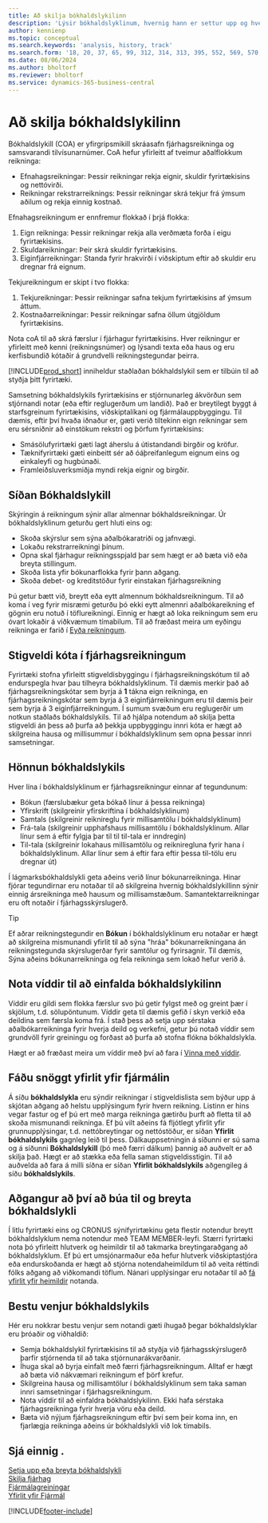 ```yaml
---
title: Að skilja bókhaldslykilinn
description: 'Lýsir bókhaldslyklinum, hvernig hann er settur upp og hvernig hann er notaður.'
author: kennienp
ms.topic: conceptual
ms.search.keywords: 'analysis, history, track'
ms.search.form: '18, 20, 37, 65, 99, 312, 314, 313, 395, 552, 569, 570, 634, 790, 791, 1158'
ms.date: 08/06/2024
ms.author: bholtorf
ms.reviewer: bholtorf
ms.service: dynamics-365-business-central
---
```


# <a name="understanding-the-chart-of-accounts"></a>Að skilja bókhaldslykilinn

Bókhaldslykill (COA) er yfirgripsmikill skráasafn fjárhagsreikninga og samsvarandi tilvísunarnúmer. CoA hefur yfirleitt af tveimur aðalflokkum reikninga:

- Efnahagsreikningar: Þessir reikningar rekja eignir, skuldir fyrirtækisins og nettóvirði.
- Reikningar rekstrarreiknings: Þessir reikningar skrá tekjur frá ýmsum aðilum og rekja einnig kostnað.

Efnahagsreikningum er ennfremur flokkað í þrjá flokka:

1. Eign reikninga: Þessir reikningar rekja alla verðmæta forða í eigu fyrirtækisins.
1. Skuldareikningar: Þeir skrá skuldir fyrirtækisins.
1. Eiginfjárreikningar: Standa fyrir hrakvirði í viðskiptum eftir að skuldir eru dregnar frá eignum.

Tekjureikningum er skipt í tvo flokka:

1. Tekjureikningar: Þessir reikningar safna tekjum fyrirtækisins af ýmsum áttum.
1. Kostnaðarreikningar: Þessir reikningar safna öllum útgjöldum fyrirtækisins.

Nota coA til að skrá færslur í fjárhagur fyrirtækisins. Hver reikningur er yfirleitt með kenni (reikningsnúmer) og lýsandi texta eða haus og eru kerfisbundið kótaðir á grundvelli reikningstegundar þeirra.

[!INCLUDE[prod_short](includes/prod_short.md)] inniheldur staðlaðan bókhaldslykil sem er tilbúin til að styðja þitt fyrirtæki.

Samsetning bókhaldslykils fyrirtækisins er stjórnunarleg ákvörðun sem stjórnandi notar (eða eftir reglugerðum um landið). Það er breytilegt byggt á starfsgreinum fyrirtækisins, viðskiptalíkani og fjármálauppbyggingu. Til dæmis, eftir því hvaða iðnaður er, gæti verið tiltekinn eign reikningar sem eru sérsniðnir að einstökum rekstri og þörfum fyrirtækisins:

* Smásölufyrirtæki gæti lagt áherslu á útistandandi birgðir og kröfur.
* Tæknifyrirtæki gæti einbeitt sér að óáþreifanlegum eignum eins og einkaleyfi og hugbúnaði.
* Framleiðsluverksmiðja myndi rekja eignir og birgðir.

## <a name="the-chart-of-accounts-page"></a>Síðan Bókhaldslykill

Skýringin á reikningum sýnir allar almennar bókhaldsreikningar. Úr bókhaldslyklinum geturðu gert hluti eins og:  

* Skoða skýrslur sem sýna aðalbókaratriði og jafnvægi.  
* Lokaðu rekstrarreikningi þínum.  
* Opna skal fjárhagur reikningsspjald þar sem hægt er að bæta við eða breyta stillingum.  
* Skoða lista yfir bókunarflokka fyrir þann aðgang.
* Skoða debet- og kreditstöður fyrir einstakan fjárhagsreikning

Þú getur bætt við, breytt eða eytt almennum bókhaldsreikningum. Til að koma í veg fyrir misræmi geturðu þó ekki eytt almennri aðalbókareikning ef gögnin eru notuð í töflureikningi. Einnig er hægt að loka reikningum sem eru óvart lokaðir á viðkvæmum tímabilum. Til að fræðast meira um eyðingu reikninga er farið í [Eyða reikningum](finance-setup-chart-accounts.md#delete-accounts).  

## <a name="the-code-hierarchy-in-gl-accounts"></a>Stigveldi kóta í fjárhagsreikningum

Fyrirtæki stofna yfirleitt stigveldisbyggingu í fjárhagsreikningskótum til að endurspegla hvar þau tilheyra bókhaldslyklinum. Til dæmis merkir það að fjárhagsreikningskótar sem byrja á **1** tákna eign reikninga, en fjárhagsreikningskótar sem byrja á 3 eiginfjárreikningum eru til dæmis þeir sem byrja á 3 eiginfjárreikningum. Í sumum svæðum eru reglugerðir um notkun staðlaðs bókhaldslykils. Til að hjálpa notendum að skilja þetta stigveldi án þess að þurfa að þekkja uppbyggingu innri kóta er hægt að skilgreina hausa og millisummur í bókhaldslyklinum sem opna þessar innri samsetningar.

## <a name="designing-your-chart-of-accounts"></a>Hönnun bókhaldslykils

Hver lína í bókhaldslyklinum er fjárhagsreikningur einnar af tegundunum:

* Bókun (færslubækur geta bókað línur á þessa reikninga)
* Yfirskrift (skilgreinir yfirskriftina í bókhaldslyklinum)
* Samtals (skilgreinir reiknireglu fyrir millisamtölu í bókhaldslyklinum)
* Frá-tala (skilgreinir upphafshaus millisamtölu í bókhaldslyklinum. Allar línur sem á eftir fylgja þar til til til-tala er inndregin)
* Til-tala (skilgreinir lokahaus millisamtölu og reikniregluna fyrir hana í bókhaldslyklinum. Allar línur sem á eftir fara eftir þessa til-tölu eru dregnar út)

Í lágmarksbókhaldslykli geta aðeins verið línur bókunarreikninga. Hinar fjórar tegundirnar eru notaðar til að skilgreina hvernig bókhaldslykillinn sýnir einnig ársreikninga með hausum og millisamstæðum. Samantektarreikningar eru oft notaðir í fjárhagsskýrslugerð.

> [!TIP]
> Ef aðrar reikningstegundir en **Bókun** í bókhaldslyklinum eru notaðar er hægt að skilgreina mismunandi yfirlit til að sýna "hráa" bókunarreikningana án reikningstegunda skýrslugerðar fyrir samtölur og fyrirsagnir. Til dæmis, Sýna aðeins bókunarreikninga og fela reikninga sem lokað hefur verið á.

## <a name="use-dimensions-to-simplify-your-chart-of-accounts"></a>Nota víddir til að einfalda bókhaldslykilinn

Víddir eru gildi sem flokka færslur svo þú getir fylgst með og greint þær í skjölum, t.d. sölupöntunum. Víddir geta til dæmis gefið í skyn verkið eða deildina sem færsla koma frá. Í stað þess að setja upp sérstaka aðalbókarreikninga fyrir hverja deild og verkefni, getur þú notað víddir sem grundvöll fyrir greiningu og forðast að þurfa að stofna flókna bókhaldslykla.

Hægt er að fræðast meira um víddir með því að fara í [Vinna með víddir](finance-dimensions.md).

## <a name="get-a-quick-overview-of-your-finances"></a>Fáðu snöggt yfirlit yfir fjármálin

Á síðu **bókhaldslykla** eru sýndir reikningar í stigveldislista sem býður upp á skjótan aðgang að helstu upplýsingum fyrir hvern reikning. Listinn er hins vegar fastur og ef þú ert með marga reikninga gætirðu þurft að fletta til að skoða mismunandi reikninga. Ef þú vilt aðeins fá fljótlegt yfirlit yfir grunnupplýsingar, t.d. nettóbreytingar og nettóstöður, er síðan **Yfirlit bókhaldslykils** gagnleg leið til þess. Dálkauppsetningin á síðunni er sú sama og á síðunni **Bókhaldslykill** (þó með færri dálkum) þannig að auðvelt er að skilja það. Hægt er að stækka eða fella saman stigveldisstigin. Til að auðvelda að fara á milli síðna er síðan **Yfirlit bókhaldslykils** aðgengileg á síðu **bókhaldslykils**.

## <a name="access-to-create-and-edit-the-chart-of-accounts"></a>Aðgangur að því að búa til og breyta bókhaldslykli

Í litlu fyrirtæki eins og CRONUS sýnifyrirtækinu geta flestir notendur breytt bókhaldslyklum nema notendur með TEAM MEMBER-leyfi. Stærri fyrirtæki nota þó yfirleitt hlutverk og heimildir til að takmarka breytingaraðgang að bókhaldslyklum. Ef þú ert umsjónarmaður eða hefur hlutverk viðskiptastjóra eða endurskoðanda er hægt að stjórna notendaheimildum til að veita réttindi fólks aðgang að viðkomandi töflum. Nánari upplýsingar eru notaðar til að [fá yfirlit yfir heimildir](ui-define-granular-permissions.md#get-an-overview-of-a-users-permissions) notanda.  


<!-- ## Standard chart of accounts in different regions
Uncomment when we have more examples added to our localization documentation

Some regions have defined standards for the chart of accounts structure you should use in your company. 

Here are some examples of such standards that have been implemented in localized versions of [!INCLUDE[prod_short](includes/prod_short.md)]:

* [Standard chart of accounts in Denmark](localfunctionality/denmark/how-to-set-up-standard-coa.md)
-->

## <a name="chart-of-accounts-best-practices"></a>Bestu venjur bókhaldslykils

Hér eru nokkrar bestu venjur sem notandi gæti íhugað þegar bókhaldslyklar eru þróaðir og viðhaldið:

* Semja bókhaldslykil fyrirtækisins til að styðja við fjárhagsskýrslugerð þarfir stjórnenda til að taka stjórnunarákvarðanir.
* Íhuga skal að byrja einfalt með færri fjárhagsreikningum. Alltaf er hægt að bæta við nákvæmari reikningum ef þörf krefur.
* Skilgreina hausa og millisamtölur í bókhaldslyklinum sem taka saman innri samsetningar í fjárhagsreikningum.
* Nota víddir til að einfaldra bókhaldslykilinn. Ekki hafa sérstaka fjárhagsreikninga fyrir hverja vöru eða deild.
* Bæta við nýjum fjárhagsreikningum eftir því sem þeir koma inn, en fjarlægja reikninga aðeins úr bókhaldslykli við lok tímabils.

## <a name="see-also"></a>Sjá einnig .

[Setja upp eða breyta bókhaldslykli](finance-setup-chart-accounts.md)    
[Skilja fjárhag](finance-general-ledger.md)  
[Fjármálagreiningar](bi.md)    
[Yfirlit yfir Fjármál](finance.md)    

[!INCLUDE[footer-include](includes/footer-banner.md)]
